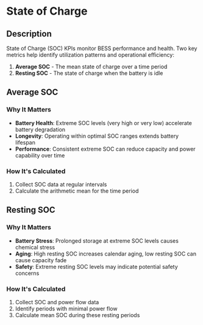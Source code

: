 # State of Charge

## Description

State of Charge (SOC) KPIs monitor BESS performance and health. Two key metrics help identify utilization patterns and operational efficiency:

1. **Average SOC** - The mean state of charge over a time period
2. **Resting SOC** - The state of charge when the battery is idle

## Average SOC

### Why It Matters
- **Battery Health**: Extreme SOC levels (very high or very low) accelerate battery degradation
- **Longevity**: Operating within optimal SOC ranges extends battery lifespan
- **Performance**: Consistent extreme SOC can reduce capacity and power capability over time

### How It's Calculated
1. Collect SOC data at regular intervals
2. Calculate the arithmetic mean for the time period

## Resting SOC

### Why It Matters
- **Battery Stress**: Prolonged storage at extreme SOC levels causes chemical stress
- **Aging**: High resting SOC increases calendar aging, low resting SOC can cause capacity fade
- **Safety**: Extreme resting SOC levels may indicate potential safety concerns

### How It's Calculated
1. Collect SOC and power flow data
2. Identify periods with minimal power flow
3. Calculate mean SOC during these resting periods
